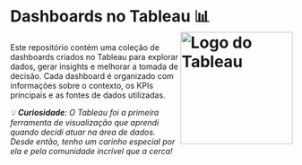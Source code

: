 # Dashboards no Tableau 📊 <img align="right" src="https://github.com/user-attachments/assets/cdab4afe-7ed7-478b-a9da-b759aecfaa9f" alt="Logo do Tableau" width="200"/>

Este repositório contém uma coleção de dashboards criados no Tableau para explorar dados, gerar insights e melhorar a tomada de decisão. Cada dashboard é organizado com informações sobre o contexto, os KPIs principais e as fontes de dados utilizadas.

_💡 **Curiosidade**: O Tableau foi a primeira ferramenta de visualização que aprendi quando decidi atuar na área de dados. Desde então, tenho um carinho especial por ela e pela comunidade incrível que a cerca!_
